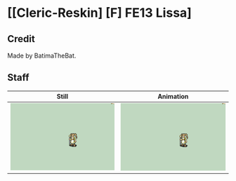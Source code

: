 # [\[Cleric-Reskin\] \[F\] FE13 Lissa]

## Credit

Made by BatimaTheBat.

## Staff

| Still | Animation |
| :---: | :-------: |
| ![Staff still](./Staff_000.png) | ![Staff animation](./Staff.gif) |
